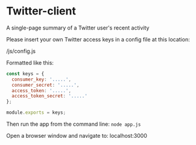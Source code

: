# Twitter-client
A single-page summary of a Twitter user's recent activity


Please insert your own Twitter access keys in a config file at this location:

/js/config.js

Formatted like this:

```javascript
const keys = {
  consumer_key: '.....',
  consumer_secret: '.....',
  access_token: '.....',
  access_token_secret: '.....'
};

module.exports = keys;
```

Then run the app from the command line:
```node app.js```

Open a browser window and navigate to:
localhost:3000
